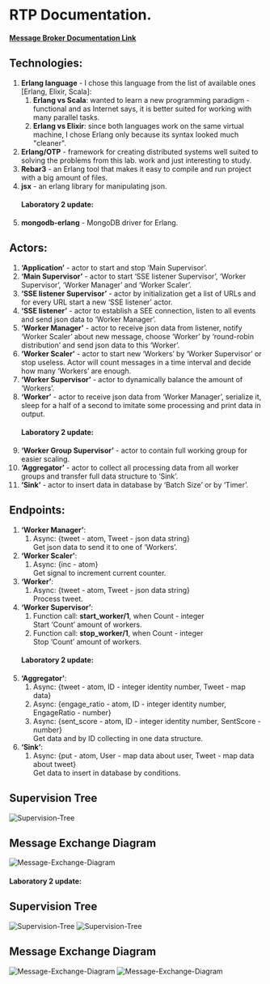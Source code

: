 # RTP Documentation.

#### [Message Broker Documentation Link](docs/MessageBrokerDocumentation.md)

## Technologies:
1. <b>Erlang language</b> - I chose this language from the list of available ones <br />[Erlang, Elixir, Scala]:
     1. <b>Erlang vs Scala</b>: wanted to learn a new programming paradigm - functional and as Internet says, it is better suited for working with many parallel tasks.
     2. <b>Erlang vs Elixir</b>: since both languages work on the same virtual machine, I chose Erlang only because its syntax looked much "cleaner".
2. <b>Erlang/OTP</b> - framework for creating distributed systems well suited to solving the problems from this lab. work and just interesting to study.
3. <b>Rebar3</b> - an Erlang tool that makes it easy to compile and run project with a big amount of files. 
4. <b>jsx</b> - an erlang library for manipulating json.
   #### Laboratory 2 update:
5. <b>mongodb-erlang</b> - MongoDB driver for Erlang. 

## Actors:
1. <b>‘Application’</b> - actor to start and stop ‘Main Supervisor’.
2. <b>‘Main Supervisor’</b> - actor to start ‘SSE listener Supervisor’, ‘Worker Supervisor’, ‘Worker Manager’ and ‘Worker Scaler’.
3. <b>‘SSE listener Supervisor’</b> - actor by initialization get a list of URLs and for every URL start a new ‘SSE listener’ actor.
4. <b>‘SSE listener’</b> - actor to establish a SEE connection, listen to all events and send json data to ‘Worker Manager’.
5. <b>‘Worker Manager’</b> - actor to receive json data from listener, notify ‘Worker Scaler’ about new message, choose ‘Worker’ by ‘round-robin distribution’ and send json data to this ‘Worker’.
6. <b>‘Worker Scaler’</b> - actor to start new ‘Workers’ by ‘Worker Supervisor’ or stop useless. Actor will count messages in a time interval and decide how many ‘Workers’ are enough.
7. <b>‘Worker Supervisor’</b> - actor to dynamically balance the amount of ‘Workers’.
8. <b>‘Worker’</b> - actor to receive json data from ‘Worker Manager’, serialize it, sleep for a half of a second to imitate some processing and print data in output.
   #### Laboratory 2 update:
9. <b>‘Worker Group Supervisor’</b> - actor to contain full working group for easier scaling.
10. <b>‘Aggregator’</b> - actor to collect all processing data from all worker groups and transfer full data structure to ‘Sink’.
11. <b>‘Sink’</b> - actor to insert data in database by ‘Batch Size’ or by ‘Timer’.

## Endpoints:
1. <b>‘Worker Manager’</b>:<br />
   1. Async: {tweet - atom, Tweet - json data string}<br />
      Get json data to send it to one of ‘Workers’.
2. <b>‘Worker Scaler’</b>:<br />
   1. Async: {inc - atom}<br />
      Get signal to increment current counter.
3. <b>‘Worker’</b>:<br />
   1. Async: {tweet - atom, Tweet - json data string}<br />
      Process tweet.
4. <b>‘Worker Supervisor’</b>:<br />
   1. Function call: <b>start_worker/1</b>, when Count - integer<br />
      Start ‘Count’ amount of workers.<br />
   2. Function call: <b>stop_worker/1</b>, when Count - integer<br />
      Stop ‘Count’ amount of workers.
   #### Laboratory 2 update:
5. <b>‘Aggregator’</b>:<br />
   1. Async: {tweet - atom, ID - integer identity number, Tweet - map data}<br />
   2. Async: {engage_ratio - atom, ID - integer identity number, EngageRatio - number}<br />
   3. Async: {sent_score - atom, ID - integer identity number, SentScore - number}<br />
      Get data and by ID collecting in one data structure.
6. <b>‘Sink’</b>:<br />
   1. Async: {put - atom, User - map data about user, Tweet - map data about tweet}<br />
      Get data to insert in database by conditions.
   


## Supervision Tree 

![Supervision-Tree](docs/imgs/lab1/supervision-tree.jpg)

## Message Exchange Diagram

![Message-Exchange-Diagram](docs/imgs/lab1/message-exchange.jpg)

#### Laboratory 2 update:
## Supervision Tree 

![Supervision-Tree](docs/imgs/lab2/st-2.jpg)
![Supervision-Tree](docs/imgs/lab2/st-1.jpg)

## Message Exchange Diagram

![Message-Exchange-Diagram](docs/imgs/lab2/m-2.jpg)
![Message-Exchange-Diagram](docs/imgs/lab2/m-1.jpg)

